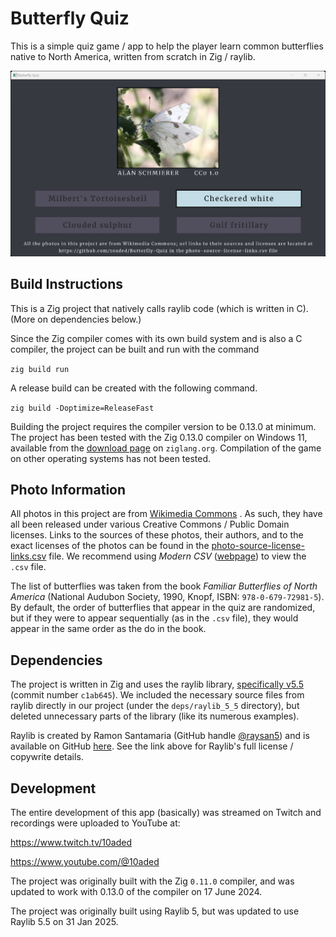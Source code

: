 # Butterfly Quiz

This is a simple quiz game / app to help the player learn common butterflies native to North America, written from scratch in Zig / raylib.

![Screenshot](screenshot.png "A screenshot from the app.")

## Build Instructions

This is a Zig project that natively calls raylib code (which is written in C). (More on dependencies below.)

Since the Zig compiler comes with its own build system and is also a C compiler, the project can be built and run with the command

`zig build run`

A release build can be created with the following command.

`zig build -Doptimize=ReleaseFast`

Building the project requires the compiler version to be 0.13.0 at minimum. The project has been tested with the Zig 0.13.0 compiler on Windows 11, available from the [download page](https://ziglang.org/download/) on `ziglang.org`. Compilation of the game on other operating systems has not been tested.

## Photo Information

All photos in this project are from [Wikimedia Commons](https://commons.wikimedia.org/wiki/Main_Page) . As such, they have all been released under various Creative Commons / Public Domain licenses. Links to the sources of these photos, their authors, and to the exact licenses of the photos can be found in the [photo-source-license-links.csv](photo-source-license-links.csv) file. We recommend using *Modern CSV* ([webpage](https://www.moderncsv.com/)) to view the `.csv` file.

The list of butterflies was taken from the book *Familiar Butterflies of North America* (National Audubon Society, 1990, Knopf, ISBN: `978-0-679-72981-5`). By default, the order of butterflies that appear in the quiz are randomized, but if they were to appear sequentially (as in the `.csv` file), they would appear in the same order as the do in the book.

## Dependencies

The project is written in Zig and uses the raylib library, [specifically v5.5](https://github.com/raysan5/raylib/releases/tag/5.5) (commit number `c1ab645`). We included the necessary source files from raylib directly in our project (under the `deps/raylib_5_5` directory), but deleted unnecessary parts of the library (like its numerous examples).

Raylib is created by Ramon Santamaria (GitHub handle [@raysan5](https://github.com/raysan5)) and is available on GitHub [here](https://github.com/raysan5/raylib). See the link above for Raylib's full license / copywrite details.

## Development

The entire development of this app (basically) was streamed on Twitch and recordings were uploaded to YouTube at:

https://www.twitch.tv/10aded

https://www.youtube.com/@10aded

The project was originally built with the Zig `0.11.0` compiler, and was updated to work with 0.13.0 of the compiler on 17 June 2024.

The project was originally built using Raylib 5, but was updated to use Raylib 5.5 on 31 Jan 2025.
